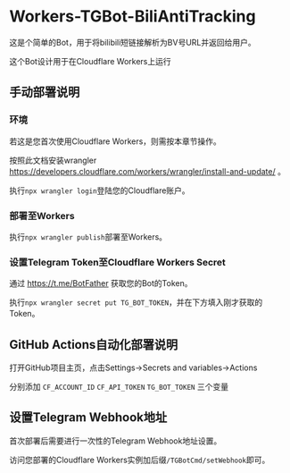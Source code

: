 # Workers-TGBot-BiliAntiTracking

这是个简单的Bot，用于将bilibili短链接解析为BV号URL并返回给用户。

这个Bot设计用于在Cloudflare Workers上运行

## 手动部署说明

### 环境

若这是您首次使用Cloudflare Workers，则需按本章节操作。

按照此文档安装wrangler https://developers.cloudflare.com/workers/wrangler/install-and-update/ 。

执行`npx wrangler login`登陆您的Cloudflare账户。

### 部署至Workers

执行`npx wrangler publish`部署至Workers。

### 设置Telegram Token至Cloudflare Workers Secret

通过 https://t.me/BotFather 获取您的Bot的Token。

执行`npx wrangler secret put TG_BOT_TOKEN`，并在下方填入刚才获取的Token。

## GitHub Actions自动化部署说明

打开GitHub项目主页，点击Settings->Secrets and variables->Actions

分别添加 `CF_ACCOUNT_ID` `CF_API_TOKEN` `TG_BOT_TOKEN` 三个变量

## 设置Telegram Webhook地址

首次部署后需要进行一次性的Telegram Webhook地址设置。

访问您部署的Cloudflare Workers实例加后缀`/TGBotCmd/setWebhook`即可。
